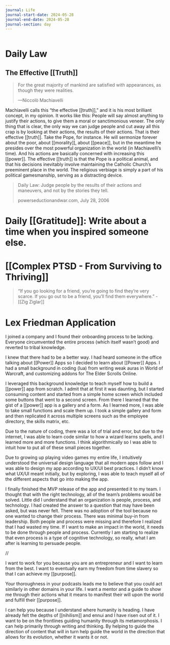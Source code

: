 ```yaml
---
journal: Life
journal-start-date: 2024-05-28
journal-end-date: 2024-05-28
journal-section: day
---
```


```calendar-nav
```

# Daily Law
## The Effective [[Truth]]

> For the great majority of mankind are satisfied with appearances, as though they were realities.
> 
> —Niccolò Machiavelli

Machiavelli calls this “the effective [[truth]],” and it is his most brilliant concept, in my opinion. It works like this: People will say almost anything to justify their actions, to give them a moral or sanctimonious veneer. The only thing that is clear, the only way we can judge people and cut away all this crap is by looking at their actions, the results of their actions. That is their effective [[truth]]. Take the Pope, for instance. He will sermonize forever about the poor, about [[morality]], about [[peace]], but in the meantime he presides over the most powerful organization in the world (in Machiavelli’s time). And his actions are basically concerned with increasing this [[power]]. The effective [[truth]] is that the Pope is a political animal, and that his decisions inevitably involve maintaining the Catholic Church’s preeminent place in the world. The religious verbiage is simply a part of his political gamesmanship, serving as a distracting device.

> Daily Law: Judge people by the results of their actions and maneuvers, and not by the stories they tell.
> 
> powerseductionandwar.com, July 28, 2006

# Daily [[Gratitude]]: Write about a time when you inspired someone else.

# [[Complex PTSD - From Surviving to Thriving]]



>“If you go looking for a friend, you’re going to find they’re very scarce. If you go out to be a friend, you’ll find them everywhere.” - [[Zig Ziglar]]

# Lex Friedman Application

I joined a company and I found their onboarding process to be lacking. Everyone circumvented the entire process (which itself wasn’t good) and reverted to tribal knowledge. 

I knew that there had to be a better way. I had heard someone in the office talking about [[Power]] Apps so I decided to learn about [[Power]] Apps. I had a small background in coding (lua) from writing weak auras in World of Warcraft, and customizing addons for The Elder Scrolls Online. 

I leveraged this background knowledge to teach myself how to build a [[power]] app from scratch. I admit that at first it was daunting, but I started consuming content and started from a simple home screen which included some buttons that went to a second screen. From there I learned that the gist of a [[power]] app is a gallery and a form. As I learned more, I was able to take small functions and scale them up. I took a simple gallery and form and then replicated it across multiple screens such as the employee directory, the skills matrix, etc. 

Due to the nature of coding, there was a lot of trial and error, but due to the internet, I was able to learn code similar to how a wizard learns spells, and I learned more and more functions. I think algorithmically so I was able to intuit how to put all of these small pieces together. 

Due to growing up playing video games my entire life, I intuitively understood the universal design language that all modern apps follow and I was able to design my app according to UX/UI best practices. I didn’t know what UX/UI meant initially, but by exploring, I was able to teach myself all of the different aspects that go into making the app.

I finally finished the MVP release of the app and presented it to my team. I thought that with the right technology, all of the team’s problems would be solved. Little did I understand that an organization is people, process, and technology. I had created the answer to a question that may have been asked, but was never felt. There was no adoption of the tool because no one wanted to change their process. There was minimal buy-in from leadership. Both people and process were missing and therefore I realized that I had wasted my time. If I want to make an impact in the world, it needs to be done through people and process. Currently I am starting to realize that even process is a type of cognitive technology, so really, what I am after is learning to persuade people. 


//

I want to work for you because you are an entrepreneur and I want to learn from the best. I want to eventually earn my freedom from time slavery so that I can achieve my [[purpose]]. 

Your thoroughness in your podcasts leads me to believe that you could act similarly in other domains in your life. I want a mentor and a guide to show me through their actions what it means to manifest their will upon the world and fulfill their [[purpose]]. 

I can help you because I understand where humanity is heading. I have already felt the depths of [[nihilism]] and ennui and I have risen out of it. I want to be on the frontlines guiding humanity through its metamorphosis. I can help primarily through writing and thinking. By helping to guide the direction of content that will in turn help guide the world in the direction that allows for its evolution, whether it wants it or not.
